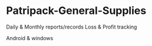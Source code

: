 # Patripack-General-Supplies
Daily &amp; Monthly reports/records
Loss &amp; Profit tracking

Android & windows
